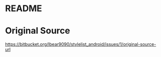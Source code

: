 # README #


# Original Source

https://bitbucket.org/lbear9090/stylelist_android/issues/1/original-source-url